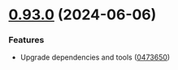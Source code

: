 # [0.93.0](https://github.com/andrewscwei/node-mongodb-odm/compare/v0.92.0...v0.93.0) (2024-06-06)


### Features

* Upgrade dependencies and tools ([0473650](https://github.com/andrewscwei/node-mongodb-odm/commit/04736507b18c7512db53b91c9edb3aec998f3960))
